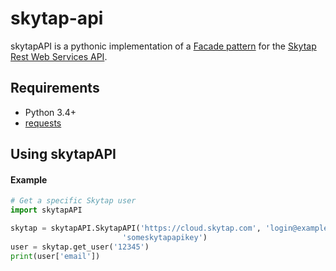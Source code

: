 skytap-api
==========
skytapAPI is a pythonic implementation of a [Facade pattern](https://en.wikipedia.org/wiki/Facade_pattern) for the [Skytap Rest Web Services API](https://help.skytap.com/#api-documentation).

Requirements
------------
* Python 3.4+
* [requests](http://docs.python-requests.org/en/latest/)

Using skytapAPI
---------------
#### Example

```python
# Get a specific Skytap user
import skytapAPI

skytap = skytapAPI.SkytapAPI('https://cloud.skytap.com', 'login@example.com',
                         'someskytapapikey')
user = skytap.get_user('12345')
print(user['email'])
```

